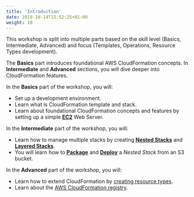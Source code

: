 ```yaml
---
title: 'Introduction'
date: 2019-10-14T15:52:25+01:00
weight: 10
---
```


This workshop is split into multiple parts based on the skill level (Basics, Intermediate, Advanced) and focus (Templates, Operations, Resource Types development).

The **Basics** part introduces foundational AWS CloudFormation concepts. In **Intermediate** and **Advanced** sections, you will dive deeper into CloudFormation features.

In the **Basics** part of the workshop, you will:

+ Set up a development environment.
+ Learn what is CloudFormation template and stack.
+ Learn about foundational CloudFormation concepts and features by setting up a simple **[EC2](https://aws.amazon.com/ec2/)** Web Server.

In the **Intermediate** part of the workshop, you will:

+ Learn how to manage multiple stacks by creating **[Nested Stacks](https://docs.aws.amazon.com/AWSCloudFormation/latest/UserGuide/using-cfn-nested-stacks.html)**
and **[Layered Stacks](https://docs.aws.amazon.com/AWSCloudFormation/latest/UserGuide/using-cfn-stack-exports.html)**.
+ You will learn how to **[Package](https://docs.aws.amazon.com/AWSCloudFormation/latest/UserGuide/using-cfn-cli-package.html)**
and **[Deploy](https://docs.aws.amazon.com/AWSCloudFormation/latest/UserGuide/using-cfn-cli-deploy.html)** a _Nested Stack_ from an S3 bucket.

In the **Advanced** part of the workshop, you will:

+ Learn how to extend CloudFormation by [creating resource types]( https://docs.aws.amazon.com/cloudformation-cli/latest/userguide/resource-types.html).
+ Learn about the [AWS CloudFormation registry](https://docs.aws.amazon.com/AWSCloudFormation/latest/UserGuide/registry.html).
